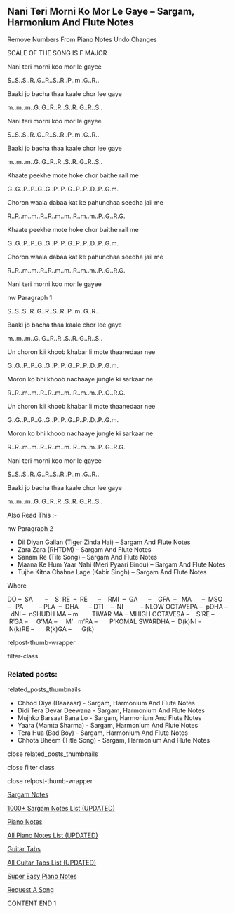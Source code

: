
## Nani Teri Morni Ko Mor Le Gaye – Sargam, Harmonium And Flute Notes

Remove Numbers From Piano Notes
Undo Changes

SCALE OF THE SONG IS F MAJOR

Nani teri morni koo mor le gayee

S..S..S..R..G..R..S..R..P..m..G..R..

Baaki jo bacha thaa kaale chor lee gaye

m..m..m..G..G..R..R..S..R..G..R..S..

Nani teri morni koo mor le gayee

S..S..S..R..G..R..S..R..P..m..G..R..

Baaki jo bacha thaa kaale chor lee gaye

m..m..m..G..G..R..R..S..R..G..R..S..

Khaate peekhe mote hoke chor baithe rail me

G..G..P..P..G..G..P..P..G..P..P..D..P..G.m.

Choron waala dabaa kat ke pahunchaa seedha jail me

R..R..m..m..R..R..m..m..R..m..m..P..G..R.G.

Khaate peekhe mote hoke chor baithe rail me

G..G..P..P..G..G..P..P..G..P..P..D..P..G.m.

Choron waala dabaa kat ke pahunchaa seedha jail me

R..R..m..m..R..R..m..m..R..m..m..P..G..R.G.

Nani teri morni koo mor le gayee

nw Paragraph 1

S..S..S..R..G..R..S..R..P..m..G..R..

Baaki jo bacha thaa kaale chor lee gaye

m..m..m..G..G..R..R..S..R..G..R..S..

Un choron kii khoob khabar li mote thaanedaar nee

G..G..P..P..G..G..P..P..G..P..P..D..P..G.m.

Moron ko bhi khoob nachaaye jungle ki sarkaar ne

R..R..m..m..R..R..m..m..R..m..m..P..G..R.G.

Un choron kii khoob khabar li mote thaanedaar nee

G..G..P..P..G..G..P..P..G..P..P..D..P..G.m.

Moron ko bhi khoob nachaaye jungle ki sarkaar ne

R..R..m..m..R..R..m..m..R..m..m..P..G..R.G.

Nani teri morni koo mor le gayee

S..S..S..R..G..R..S..R..P..m..G..R..

Baaki jo bacha thaa kaale chor lee gaye

m..m..m..G..G..R..R..S..R..G..R..S..



Also Read This :-

nw Paragraph 2



* Dil Diyan Gallan (Tiger Zinda Hai) – Sargam And Flute Notes
* Zara Zara (RHTDM) – Sargam And Flute Notes
* Sanam Re (Tile Song) – Sargam And Flute Notes
* Maana Ke Hum Yaar Nahi (Meri Pyaari Bindu) – Sargam And Flute Notes
* Tujhe Kitna Chahne Lage (Kabir Singh) – Sargam And Flute Notes

Where



DO –  SA       –    S  RE  –  RE      –    RMI  –  GA      –    GFA  –   MA      –  MSO  –   PA         – PLA  –  DHA      – DTI    –  NI          – NLOW OCTAVEPA –  pDHA –  dNI –  nSHUDH MA – m        TIWAR MA – MHIGH OCTAVESA –    S’RE –     R’GA –     G’MA –     M’   m’PA –       P’KOMAL SWARDHA –  D(k)NI –       N(k)RE –       R(k)GA –      G(k)



relpost-thumb-wrapper

filter-class

### Related posts:

related_posts_thumbnails

* Chhod Diya (Baazaar) - Sargam, Harmonium And Flute Notes
* Didi Tera Devar Deewana - Sargam, Harmonium And Flute Notes
* Mujhko Barsaat Bana Lo - Sargam, Harmonium And Flute Notes
* Yaara (Mamta Sharma) - Sargam, Harmonium And Flute Notes
* Tera Hua (Bad Boy) - Sargam, Harmonium And Flute Notes
* Chhota Bheem (Title Song) - Sargam, Harmonium And Flute Notes

close related_posts_thumbnails

close filter class

close relpost-thumb-wrapper

[Sargam Notes](https://www.notationsworld.com/sargam-notes.html)

[1000+ Sargam Notes List (UPDATED)](https://www.notationsworld.com/all-songs-list-sargam-notes.html)

[Piano Notes](https://www.notationsworld.com/piano-notes.html)

[All Piano Notes List (UPDATED)](https://www.notationsworld.com/all-songs-list-piano-notes.html)

[Guitar Tabs](https://www.notationsworld.com/guitar-tabs.html)

[All Guitar Tabs List (UPDATED)](https://www.notationsworld.com/all-songs-list-guitar-tabs.html)

[Super Easy Piano Notes](https://studywall.in/)

[Request A Song](https://www.notationsworld.com/request-a-song.html)

CONTENT END 1

